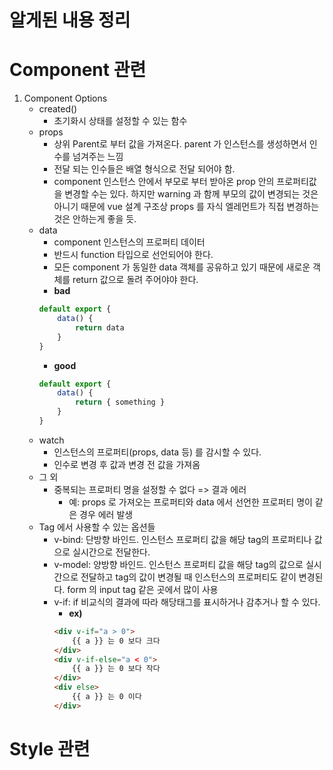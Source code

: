 # 알게된 내용 정리

# Component 관련
1. Component Options
    - created()
        - 초기화시 상태를 설정할 수 있는 함수
    - props
        - 상위 Parent로 부터 값을 가져온다. parent 가 인스턴스를 생성하면서 인수를 넘겨주는 느낌
        - 전달 되는 인수들은 배열 형식으로 전달 되어야 함.
        - component 인스턴스 안에서 부모로 부터 받아온 prop 안의 프로퍼티값을 변경할 수는 있다. 하지만 warning 과 함께 부모의 값이 변경되는 것은 아니기 때문에 vue 설계 구조상 props 를 자식 엘레먼트가 직접 변경하는 것은 안하는게 좋을 듯.
    - data
        - component 인스턴스의 프로퍼티 데이터
        - 반드시 function 타입으로 선언되어야 한다.
        - 모든 component 가 동일한 data 객체를 공유하고 있기 때문에 새로운 객체를 return 값으로 돌려 주어야야 한다.
        - **bad**
        ```javascript
        default export {
            data() {
                return data
            }
        }
        ```
        - **good**
        ```javascript
        default export {
            data() {
                return { something }
            }
        }
        ```
    - watch
        - 인스턴스의 프로퍼티(props, data 등) 를 감시할 수 있다.
        - 인수로 변경 후 값과 변경 전 값을 가져옴
    - 그 외
        - 중복되는 프로퍼티 명을 설정할 수 없다 => 결과 에러
            - 예: props 로 가져오는 프로퍼티와 data 에서 선언한 프로퍼티 명이 같은 경우 에러 발생
    - Tag 에서 사용할 수 있는 옵션들
        - v-bind: 단방향 바인드. 인스턴스 프로퍼티 값을 해당 tag의 프로퍼티나 값으로 실시간으로 전달한다.
        - v-model: 양방향 바인드. 인스턴스 프로퍼티 값을 해당 tag의 값으로 실시간으로 전달하고 tag의 값이 변경될 때 인스턴스의 프로퍼티도 같이 변경된다. form 의 input tag 같은 곳에서 많이 사용
        - v-if: if 비교식의 결과에 따라 해당태그를 표시하거나 감추거나 할 수 있다.
            - **ex)**
            ```html
            <div v-if="a > 0">
                {{ a }} 는 0 보다 크다
            </div>
            <div v-if-else="a < 0">
                {{ a }} 는 0 보다 작다
            </div>
            <div else>
                {{ a }} 는 0 이다
            </div>
            ```
# Style 관련
